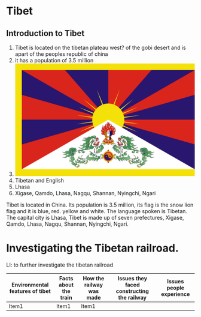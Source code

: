 # Tibet

## Introduction to Tibet 

1. Tibet is located on the tibetan plateau west? of the gobi desert and is apart of the peoples republic of china
2. it has a population of 3.5 million
3. ![](../attachments/1200px-Flag_of_Tibet.svg.png) 
4. Tibetan and English 
5. Lhasa
6. Xigase, Qamdo, Lhasa, Nagqu, Shannan, Nyingchi, Ngari

Tibet is located in China. Its population is 3.5 million, its flag is the snow lion flag and it is blue, red. yellow and white. The language spoken is Tibetan. The capital city is Lhasa, Tibet is made up of seven prefectures, Xigase, Qamdo, Lhasa, Nagqu, Shannan, Nyingchi, Ngari.



# Investigating the Tibetan railroad.
LI: to further investigate the tibetan railroad 

| Environmental features of tibet    | Facts about the train      | How the railway was made   | Issues they faced constructing the railway | Issues people experience 
|-------------- | -------------- | -------------- | --------------| ---------|
| Item1    | Item1     | Item1     | | | | 
 




